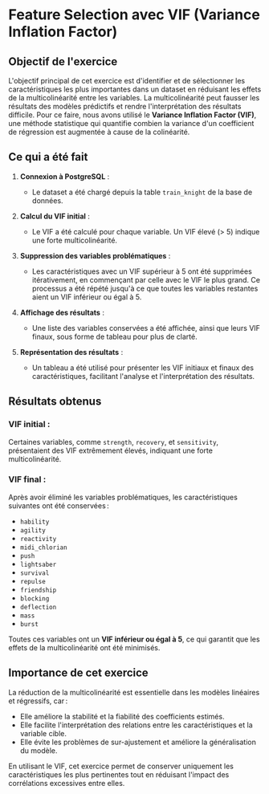 # Feature Selection avec VIF (Variance Inflation Factor)

## Objectif de l'exercice

L'objectif principal de cet exercice est d'identifier et de sélectionner les caractéristiques les plus importantes dans un dataset en réduisant les effets de la multicolinéarité entre les variables. La multicolinéarité peut fausser les résultats des modèles prédictifs et rendre l'interprétation des résultats difficile. Pour ce faire, nous avons utilisé le **Variance Inflation Factor (VIF)**, une méthode statistique qui quantifie combien la variance d'un coefficient de régression est augmentée à cause de la colinéarité.

## Ce qui a été fait

1. **Connexion à PostgreSQL** :
   - Le dataset a été chargé depuis la table `train_knight` de la base de données.

2. **Calcul du VIF initial** :
   - Le VIF a été calculé pour chaque variable. Un VIF élevé (> 5) indique une forte multicolinéarité.

3. **Suppression des variables problématiques** :
   - Les caractéristiques avec un VIF supérieur à 5 ont été supprimées itérativement, en commençant par celle avec le VIF le plus grand. Ce processus a été répété jusqu'à ce que toutes les variables restantes aient un VIF inférieur ou égal à 5.

4. **Affichage des résultats** :
   - Une liste des variables conservées a été affichée, ainsi que leurs VIF finaux, sous forme de tableau pour plus de clarté.

5. **Représentation des résultats** :
   - Un tableau a été utilisé pour présenter les VIF initiaux et finaux des caractéristiques, facilitant l'analyse et l'interprétation des résultats.

## Résultats obtenus

### VIF initial :
Certaines variables, comme `strength`, `recovery`, et `sensitivity`, présentaient des VIF extrêmement élevés, indiquant une forte multicolinéarité.

### VIF final :
Après avoir éliminé les variables problématiques, les caractéristiques suivantes ont été conservées :

- `hability`
- `agility`
- `reactivity`
- `midi_chlorian`
- `push`
- `lightsaber`
- `survival`
- `repulse`
- `friendship`
- `blocking`
- `deflection`
- `mass`
- `burst`

Toutes ces variables ont un **VIF inférieur ou égal à 5**, ce qui garantit que les effets de la multicolinéarité ont été minimisés.

## Importance de cet exercice

La réduction de la multicolinéarité est essentielle dans les modèles linéaires et régressifs, car :
- Elle améliore la stabilité et la fiabilité des coefficients estimés.
- Elle facilite l'interprétation des relations entre les caractéristiques et la variable cible.
- Elle évite les problèmes de sur-ajustement et améliore la généralisation du modèle.

En utilisant le VIF, cet exercice permet de conserver uniquement les caractéristiques les plus pertinentes tout en réduisant l'impact des corrélations excessives entre elles.
